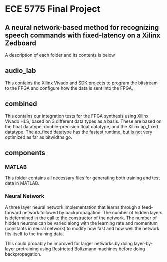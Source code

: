 # ECE 5775 Final Project
## A neural network-based method for recognizing speech commands with fixed-latency on a Xilinx Zedboard

A description of each folder and its contents is below

## audio_lab

This contains the Xilinx Vivado and SDK projects to program the bitstream to the FPGA and configure how the data is sent into the FPGA.

## combined

This contains our integration tests for the FPGA synthesis using Xilinx Vivado HLS, based on 3 different data types as a basis. These are based on the float datatype, double-precision float datatype, and the Xilinx ap_fixed datatype. The ap_fixed datatype has the fastest runtime, but is not very optimized as far as bitwidths go.

## components

### MATLAB

This folder contains all necessary files for generating both training and test data in MATLAB. 


### Neural Network

A three layer neural network implementation that learns through a feed-forward network followed by backpropagation. The number of hidden layers is determined in the call to the constructor of the network. The number of hidden neurons can be varied along with the learning rate and momentum (constants in neural network) to modify how fast and how well the network fits itself to the training data.

This could probably be improved for larger networks by doing layer-by-layer pretraining using Restricted Boltzmann machines before doing backpropagation.
